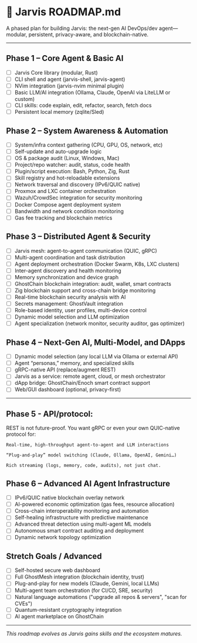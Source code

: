 # 🚦 Jarvis ROADMAP.md

A phased plan for building Jarvis: the next-gen AI DevOps/dev agent—modular, persistent, privacy-aware, and blockchain-native.

---

## Phase 1 – Core Agent & Basic AI

* [ ] Jarvis Core library (modular, Rust)
* [ ] CLI shell and agent (jarvis-shell, jarvis-agent)
* [ ] NVim integration (jarvis-nvim minimal plugin)
* [ ] Basic LLM/AI integration (Ollama, Claude, OpenAI via LiteLLM or custom)
* [ ] CLI skills: code explain, edit, refactor, search, fetch docs
* [ ] Persistent local memory (zqlite/Sled)

## Phase 2 – System Awareness & Automation

* [ ] System/infra context gathering (CPU, GPU, OS, network, etc)
* [ ] Self-update and auto-upgrade logic
* [ ] OS & package audit (Linux, Windows, Mac)
* [ ] Project/repo watcher: audit, status, code health
* [ ] Plugin/script execution: Bash, Python, Zig, Rust
* [ ] Skill registry and hot-reloadable extensions
* [ ] Network traversal and discovery (IPv6/QUIC native)
* [ ] Proxmox and LXC container orchestration
* [ ] Wazuh/CrowdSec integration for security monitoring
* [ ] Docker Compose agent deployment system
* [ ] Bandwidth and network condition monitoring
* [ ] Gas fee tracking and blockchain metrics 

## Phase 3 – Distributed Agent & Security

* [ ] Jarvis mesh: agent-to-agent communication (QUIC, gRPC)
* [ ] Multi-agent coordination and task distribution
* [ ] Agent deployment orchestration (Docker Swarm, K8s, LXC clusters)
* [ ] Inter-agent discovery and health monitoring
* [ ] Memory synchronization and device graph
* [ ] GhostChain blockchain integration: audit, wallet, smart contracts
* [ ] Zig blockchain support and cross-chain bridge monitoring
* [ ] Real-time blockchain security analysis with AI
* [ ] Secrets management: GhostVault integration
* [ ] Role-based identity, user profiles, multi-device control
* [ ] Dynamic model selection and LLM optimization
* [ ] Agent specialization (network monitor, security auditor, gas optimizer) 

## Phase 4 – Next-Gen AI, Multi-Model, and DApps

* [ ] Dynamic model selection (any local LLM via Ollama or external API)
* [ ] Agent “personas,” memory, and specialized skills
* [ ] gRPC-native API (replace/augment REST)
* [ ] Jarvis as a service: remote agent, cloud, or mesh orchestrator
* [ ] dApp bridge: GhostChain/Enoch smart contract support
* [ ] Web/GUI dashboard (optional, privacy-first)

---
## Phase 5 - API/protocol:

   REST is not future-proof. You want gRPC or even your own QUIC-native protocol for:

    Real-time, high-throughput agent-to-agent and LLM interactions

    “Plug-and-play” model switching (Claude, Ollama, OpenAI, Gemini…)

    Rich streaming (logs, memory, code, audits), not just chat.
## Phase 6 – Advanced AI Agent Infrastructure

* [ ] IPv6/QUIC native blockchain overlay network
* [ ] AI-powered economic optimization (gas fees, resource allocation)
* [ ] Cross-chain interoperability monitoring and automation
* [ ] Self-healing infrastructure with predictive maintenance
* [ ] Advanced threat detection using multi-agent ML models
* [ ] Autonomous smart contract auditing and deployment
* [ ] Dynamic network topology optimization

## Stretch Goals / Advanced

* [ ] Self-hosted secure web dashboard
* [ ] Full GhostMesh integration (blockchain identity, trust)
* [ ] Plug-and-play for new models (Claude, Gemini, local LLMs)
* [ ] Multi-agent team orchestration (for CI/CD, SRE, security)
* [ ] Natural language automations ("upgrade all repos & servers", "scan for CVEs")
* [ ] Quantum-resistant cryptography integration
* [ ] AI agent marketplace on GhostChain

---

*This roadmap evolves as Jarvis gains skills and the ecosystem matures.*
